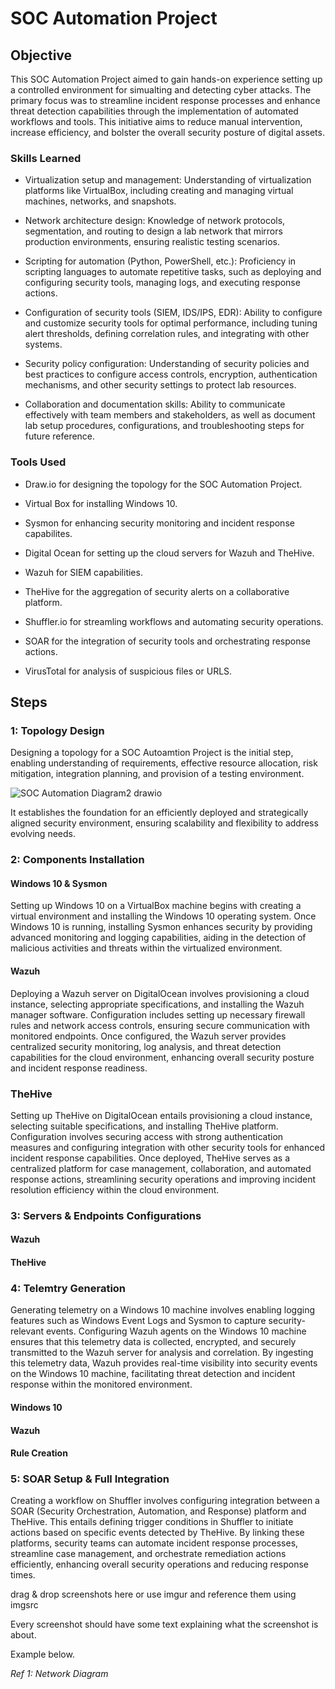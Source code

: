 # SOC Automation Project

## Objective

This SOC Automation Project aimed to gain hands-on experience setting up a controlled environment for simualting and detecting cyber attacks. The primary focus was to streamline incident response processes and enhance threat detection capabilities through the implementation of automated workflows and tools. This initiative aims to reduce manual intervention, increase efficiency, and bolster the overall security posture of digital assets.

### Skills Learned

- Virtualization setup and management: Understanding of virtualization platforms like VirtualBox, including creating and managing virtual machines, networks, and snapshots.
  
- Network architecture design: Knowledge of network protocols, segmentation, and routing to design a lab network that mirrors production environments, ensuring realistic testing scenarios.

- Scripting for automation (Python, PowerShell, etc.): Proficiency in scripting languages to automate repetitive tasks, such as deploying and configuring security tools, managing logs, and executing response actions.

- Configuration of security tools (SIEM, IDS/IPS, EDR): Ability to configure and customize security tools for optimal performance, including tuning alert thresholds, defining correlation rules, and integrating with other systems.
  
- Security policy configuration: Understanding of security policies and best practices to configure access controls, encryption, authentication mechanisms, and other security settings to protect lab resources.

- Collaboration and documentation skills: Ability to communicate effectively with team members and stakeholders, as well as document lab setup procedures, configurations, and troubleshooting steps for future reference.

### Tools Used

- Draw.io for designing the topology for the SOC Automation Project.
  
- Virtual Box for installing Windows 10.

- Sysmon for enhancing security monitoring and incident response capabilites.
  
- Digital Ocean for setting up the cloud servers for Wazuh and TheHive. 

- Wazuh for SIEM capabilities.

- TheHive for the aggregation of security alerts on a collaborative platform.

- Shuffler.io for streamling workflows and automating security operations.

- SOAR for the integration of security tools and orchestrating response actions.

- VirusTotal for analysis of suspicious files or URLS.

## Steps

### 1: Topology Design
Designing a topology for a SOC Autoamtion Project is the initial step, enabling understanding of requirements, effective resource allocation, risk mitigation, integration planning, and provision of a testing environment.

![SOC Automation Diagram2 drawio](https://github.com/LukaB0/SOC-Automation/assets/169913850/0de526bd-0818-484b-acd4-45b9daadd196)

It establishes the foundation for an efficiently deployed and strategically aligned security environment, ensuring scalability and flexibility to address evolving needs.
 
### 2: Components Installation

#### Windows 10 & Sysmon

Setting up Windows 10 on a VirtualBox machine begins with creating a virtual environment and installing the Windows 10 operating system. Once Windows 10 is running, installing Sysmon enhances security by providing advanced monitoring and logging capabilities, aiding in the detection of malicious activities and threats within the virtualized environment.

#### Wazuh

Deploying a Wazuh server on DigitalOcean involves provisioning a cloud instance, selecting appropriate specifications, and installing the Wazuh manager software. Configuration includes setting up necessary firewall rules and network access controls, ensuring secure communication with monitored endpoints. Once configured, the Wazuh server provides centralized security monitoring, log analysis, and threat detection capabilities for the cloud environment, enhancing overall security posture and incident response readiness.

### TheHive

Setting up TheHive on DigitalOcean entails provisioning a cloud instance, selecting suitable specifications, and installing TheHive platform. Configuration involves securing access with strong authentication measures and configuring integration with other security tools for enhanced incident response capabilities. Once deployed, TheHive serves as a centralized platform for case management, collaboration, and automated response actions, streamlining security operations and improving incident resolution efficiency within the cloud environment.

### 3: Servers & Endpoints Configurations

#### Wazuh



#### TheHive



### 4: Telemtry Generation

Generating telemetry on a Windows 10 machine involves enabling logging features such as Windows Event Logs and Sysmon to capture security-relevant events. Configuring Wazuh agents on the Windows 10 machine ensures that this telemetry data is collected, encrypted, and securely transmitted to the Wazuh server for analysis and correlation. By ingesting this telemetry data, Wazuh provides real-time visibility into security events on the Windows 10 machine, facilitating threat detection and incident response within the monitored environment.

#### Windows 10



#### Wazuh



#### Rule Creation



### 5: SOAR Setup & Full Integration

Creating a workflow on Shuffler involves configuring integration between a SOAR (Security Orchestration, Automation, and Response) platform and TheHive. This entails defining trigger conditions in Shuffler to initiate actions based on specific events detected by TheHive. By linking these platforms, security teams can automate incident response processes, streamline case management, and orchestrate remediation actions efficiently, enhancing overall security operations and reducing response times.

drag & drop screenshots here or use imgur and reference them using imgsrc

Every screenshot should have some text explaining what the screenshot is about.

Example below.

*Ref 1: Network Diagram*
